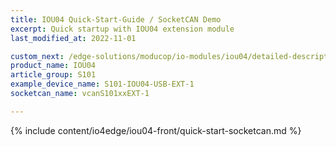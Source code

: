 ```yaml
---
title: IOU04 Quick-Start-Guide / SocketCAN Demo
excerpt: Quick startup with IOU04 extension module
last_modified_at: 2022-11-01

custom_next: /edge-solutions/moducop/io-modules/iou04/detailed-description/
product_name: IOU04
article_group: S101
example_device_name: S101-IOU04-USB-EXT-1
socketcan_name: vcanS101xxEXT-1

---
```

{% include content/io4edge/iou04-front/quick-start-socketcan.md %}
